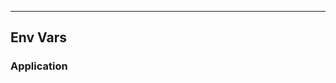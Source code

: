 <!-- Space: Projects -->
<!-- Parent: JetpackComposePokemon -->
<!-- Title: EnvVars JetpackComposePokemon -->
<!-- Label: JetpackComposePokemon -->
<!-- Label: Project -->
<!-- Label: EnvVars -->
<!-- Include: disclaimer.md -->
<!-- Include: ac:toc -->

---

## Env Vars

### Application
